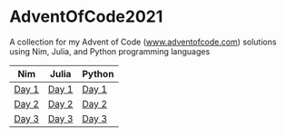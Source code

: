 # AdventOfCode2021
A collection for my Advent of Code (www.adventofcode.com) solutions using Nim, Julia, and Python programming languages

| Nim | Julia | Python |
| --- | ----- | ------ |
| [Day 1](https://github.com/genius487/AdventOfCode2021/blob/main/day01/n21d01.nim) | [Day 1]() | [Day 1]() |
| [Day 2](https://github.com/genius487/AdventOfCode2021/blob/main/day02/n21d01]2.nim) | [Day 2]() | [Day 2]() |
| [Day 3](https://github.com/genius487/AdventOfCode2021/blob/main/day03/n21d03.nim) | [Day 3]() | [Day 3]() |
